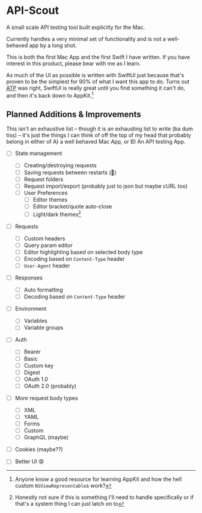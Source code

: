 # API-Scout

A small scale API testing tool built explicitly for the Mac. 

Currently handles a very minimal set of functionality and is not a well-behaved app by a long shot.

This is both the first Mac App and the first Swift I have written. If you have interest in this product, please bear with me as I learn.

As much of the UI as possible is written with SwiftUI just because that's proven to be the simplest for 90% of what I want this app to do. Turns out [ATP](https://atp.fm) was right, SwiftUI is really great until you find something it can't do, and then it's back down to AppKit.[^1]

## Planned Additions & Improvements
This isn't an exhaustive list – though it is an exhausting list to write (ba dum tiss) – it's just the things I can think of off the top of my head that probably belong in either of A) a well behaved Mac App, or B) An API testing App.

- [ ] State management
  - [ ] Creating/destroying requests
  - [ ] Saving requests between restarts (🤦)
  - [ ] Request folders
  - [ ] Request import/export (probably just to json but maybe cURL too)
  - [ ] User Preferences
    - [ ] Editor themes
    - [ ] Editor bracket/quote auto-close
    - [ ] Light/dark themes[^2]
- [ ] Requests
  - [ ] Custom headers
  - [ ] Query param editor
  - [ ] Editor highlighting based on selected body type
  - [ ] Encoding based on `Content-Type` header
  - [ ] `User-Agent` header
- [ ] Responses
  - [ ] Auto formatting
  - [ ] Decoding based on `Content-Type` header
- [ ] Environment
  - [ ] Variables
  - [ ] Variable groups
- [ ] Auth
  - [ ] Bearer
  - [ ] Basic
  - [ ] Custom key
  - [ ] Digest
  - [ ] OAuth 1.0
  - [ ] OAuth 2.0 (probably)
- [ ] More request body types
  - [ ] XML
  - [ ] YAML
  - [ ] Forms
  - [ ] Custom
  - [ ] GraphQL (maybe)
- [ ] Cookies (maybe??)
- [ ] Better UI 😰


[^1]: Anyone know a good resource for learning AppKit and how the hell custom `NSViewRepresentable`s work?

[^2]: Honestly not sure if this is something I'll need to handle specifically or if that's a system thing I can just latch on to